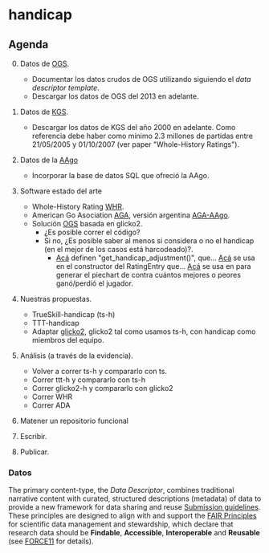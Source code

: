 # handicap

## Agenda

0. Datos de [OGS](https://online-go.com/).
    - Documentar los datos crudos de OGS utilizando siguiendo el _data descriptor template_.
    - Descargar los datos de OGS del 2013 en adelante.

0. Datos de [KGS](https://www.gokgs.com/).
    - Descargar los datos de KGS del año 2000 en adelante. Como referencia debe haber como mínimo 2.3 millones de partidas entre 21/05/2005 y 01/10/2007 (ver paper "Whole-History Ratings").

0. Datos de la [AAgo](http://www.go.org.ar/)
    - Incorporar la base de datos SQL que ofreció la AAgo.

0. Software estado del arte
    - Whole-History Rating [WHR](https://pypi.org/project/whole-history-rating/). 
    - American Go Asociation [AGA](https://www.usgo.org/ratings), versión argentina [AGA-AAgo](https://github.com/elsantodel90/RAAGo/tree/master/original-AGA-rating-system/aago-rating-calculator).
    - Solución [OGS](https://forums.online-go.com/t/ogs-has-a-new-glicko-2-based-rating-system/13058) basada en glicko2. 
        - ¿Es posible correr el código?
        - Si no, ¿Es posible saber al menos si considera o no el handicap (en el mejor de los casos está harcodeado)?.  
            - [Acá](https://github.com/online-go/online-go.com/blob/8d5ffa47ccd2d59ef41454d6141183a9e6408ef9/src/lib/rank_utils.ts) definen "get_handicap_adjustment()", que... [Acá](https://github.com/online-go/online-go.com/blob/2ab4a2e291dd183cfc1d40d7d30d99beb31ca72a/src/components/RatingsChart/RatingEntry.ts) se usa en el constructor del RatingEntry que... [Acá](https://github.com/online-go/online-go.com/blob/978cc50179cc5b93e49a207693c72d2ccc5f148c/src/components/RatingsChart/RatingsChart.tsx) se usa en para generar el piechart de contra cuántos mejores o peores ganó/perdió el jugador.

0. Nuestras propuestas.
    - TrueSkill-handicap (ts-h) 
    - TTT-handicap
    - Adaptar [glicko2](https://github.com/sublee/glicko2), glicko2 tal como usamos ts-h, con handicap como miembros del equipo.

0. Análisis (a través de la evidencia).
    - Volver a correr ts-h y compararlo con ts.
    - Correr ttt-h y compararlo con ts-h
    - Correr glicko2-h y compararlo con glicko2 
    - Correr WHR
    - Correr ADA

0. Matener un repositorio funcional

0. Escribir.

0. Publicar.


### Datos

The primary content-type, the *Data Descriptor*, combines traditional narrative content with curated, structured descriptions (metadata) of data to provide a new framework for data sharing and reuse [Submission guidelines](https://www.nature.com/sdata/publish/submission-guidelines).
These principles are designed to align with and support the [FAIR Principles](https://www.nature.com/articles/sdata201618) for scientific data management and stewardship, which declare that research data should be **Findable**, **Accessible**, **Interoperable** and **Reusable** (see [FORCE11](https://www.force11.org/fairprinciples) for details).


